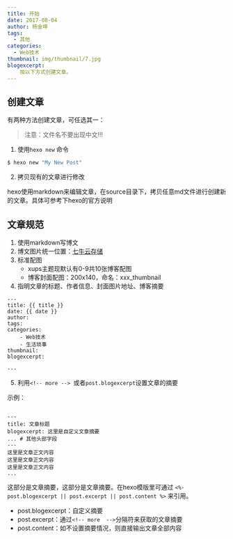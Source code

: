 ```yaml
---
title: 开始
date: 2017-08-04
author: 杨金坤
tags:
  - 其他
categories:
  - Web技术
thumbnail: img/thumbnail/7.jpg
blogexcerpt:
    按以下方式创建文章。
---
```

    
## 创建文章

有两种方法创建文章，可任选其一：

> 注意：文件名不要出现中文!!!

1. 使用`hexo new` 命令
  
  ``` bash
  $ hexo new "My New Post"
  ```

2. 拷贝现有的文章进行修改
  
  hexo使用markdown来编辑文章，在source目录下，拷贝任意md文件进行创建新的文章。具体可参考下hexo的官方说明

## 文章规范

1. 使用markdown写博文 
2. 博文图片统一位置：[七牛云存储](http://www.qiniu.com/)
3. 标准配图
   - xups主题现默认有0-9共10张博客配图
   - 博客封面配图：200x140，命名：xxx_thumbnail
4. 指明文章的标题、作者信息、封面图片地址、博客摘要

  ```
  ---
  title: {{ title }}
  date: {{ date }}
  author:
  tags:
  categories:
      - Web技术
      - 生活琐事
  thumbnail:
  blogexcerpt:

  ---

  ```

5. 利用`<!-- more --> `或者`post.blogexcerpt`设置文章的摘要

  示例：
  
  ```
    
  ---
  title: 文章标题
  blogexcerpt: 这里是自定义文章摘要
  ... # 其他头部字段
  ---
  这里是文章正文内容
  这里是文章正文内容
  这里是文章正文内容
  ...

  ```
  
  这部分是文章摘要，这部分是文章摘要。在hexo模版里可通过 `<%- post.blogexcerpt || post.excerpt || post.content %>` 来引用。
  - post.blogexcerpt：自定义摘要
  - post.excerpt：通过`<!-- more  -->`分隔符来获取的文章摘要
  - post.content：如不设置摘要情况，则直接输出文章全部内容
    